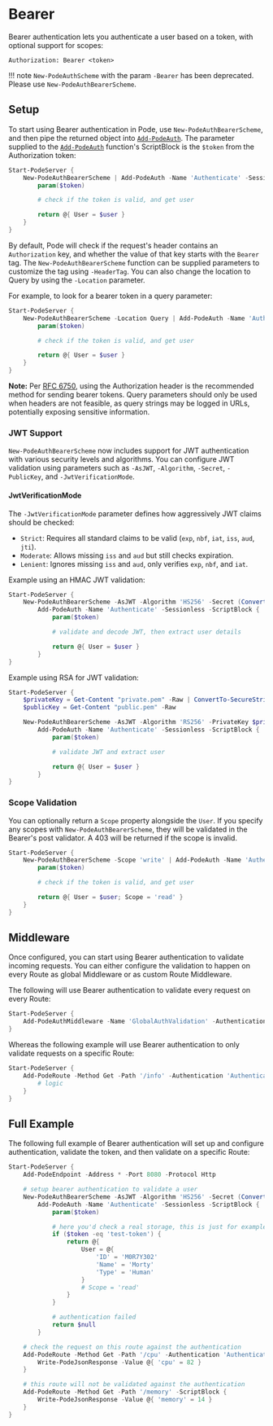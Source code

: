 # Bearer

Bearer authentication lets you authenticate a user based on a token, with optional support for scopes:

```plain
Authorization: Bearer <token>
```

!!! note
     `New-PodeAuthScheme` with the param `-Bearer` has been deprecated. Please use `New-PodeAuthBearerScheme`.

## Setup

To start using Bearer authentication in Pode, use `New-PodeAuthBearerScheme`, and then pipe the returned object into [`Add-PodeAuth`](../../../../Functions/Authentication/Add-PodeAuth). The parameter supplied to the [`Add-PodeAuth`](../../../../Functions/Authentication/Add-PodeAuth) function's ScriptBlock is the `$token` from the Authorization token:

```powershell
Start-PodeServer {
    New-PodeAuthBearerScheme | Add-PodeAuth -Name 'Authenticate' -Sessionless -ScriptBlock {
        param($token)

        # check if the token is valid, and get user

        return @{ User = $user }
    }
}
```

By default, Pode will check if the request's header contains an `Authorization` key, and whether the value of that key starts with the `Bearer` tag. The `New-PodeAuthBearerScheme` function can be supplied parameters to customize the tag using `-HeaderTag`. You can also change the location to Query by using the `-Location` parameter.

For example, to look for a bearer token in a query parameter:

```powershell
Start-PodeServer {
    New-PodeAuthBearerScheme -Location Query | Add-PodeAuth -Name 'Authenticate' -Sessionless -ScriptBlock {
        param($token)

        # check if the token is valid, and get user

        return @{ User = $user }
    }
}
```

**Note:** Per [RFC 6750](https://datatracker.ietf.org/doc/html/rfc6750), using the Authorization header is the recommended method for sending bearer tokens. Query parameters should only be used when headers are not feasible, as query strings may be logged in URLs, potentially exposing sensitive information.

### JWT Support

`New-PodeAuthBearerScheme` now includes support for JWT authentication with various security levels and algorithms. You can configure JWT validation using parameters such as `-AsJWT`, `-Algorithm`, `-Secret`, `-PublicKey`, and `-JwtVerificationMode`.

#### JwtVerificationMode

The `-JwtVerificationMode` parameter defines how aggressively JWT claims should be checked:

- `Strict`: Requires all standard claims to be valid (`exp`, `nbf`, `iat`, `iss`, `aud`, `jti`).
- `Moderate`: Allows missing `iss` and `aud` but still checks expiration.
- `Lenient`: Ignores missing `iss` and `aud`, only verifies `exp`, `nbf`, and `iat`.

Example using an HMAC JWT validation:

```powershell
Start-PodeServer {
    New-PodeAuthBearerScheme -AsJWT -Algorithm 'HS256' -Secret (ConvertTo-SecureString "MySecretKey" -AsPlainText -Force) -JwtVerificationMode 'Strict' |
        Add-PodeAuth -Name 'Authenticate' -Sessionless -ScriptBlock {
            param($token)

            # validate and decode JWT, then extract user details

            return @{ User = $user }
        }
}
```

Example using RSA for JWT validation:

```powershell
Start-PodeServer {
    $privateKey = Get-Content "private.pem" -Raw | ConvertTo-SecureString -AsPlainText -Force
    $publicKey = Get-Content "public.pem" -Raw

    New-PodeAuthBearerScheme -AsJWT -Algorithm 'RS256' -PrivateKey $privateKey -PublicKey $publicKey -JwtVerificationMode 'Moderate' |
        Add-PodeAuth -Name 'Authenticate' -Sessionless -ScriptBlock {
            param($token)

            # validate JWT and extract user

            return @{ User = $user }
        }
}
```

### Scope Validation

You can optionally return a `Scope` property alongside the `User`. If you specify any scopes with `New-PodeAuthBearerScheme`, they will be validated in the Bearer's post validator. A 403 will be returned if the scope is invalid.

```powershell
Start-PodeServer {
    New-PodeAuthBearerScheme -Scope 'write' | Add-PodeAuth -Name 'Authenticate' -Sessionless -ScriptBlock {
        param($token)

        # check if the token is valid, and get user

        return @{ User = $user; Scope = 'read' }
    }
}
```

## Middleware

Once configured, you can start using Bearer authentication to validate incoming requests. You can either configure the validation to happen on every Route as global Middleware or as custom Route Middleware.

The following will use Bearer authentication to validate every request on every Route:

```powershell
Start-PodeServer {
    Add-PodeAuthMiddleware -Name 'GlobalAuthValidation' -Authentication 'Authenticate'
}
```

Whereas the following example will use Bearer authentication to only validate requests on a specific Route:

```powershell
Start-PodeServer {
    Add-PodeRoute -Method Get -Path '/info' -Authentication 'Authenticate' -ScriptBlock {
        # logic
    }
}
```

## Full Example

The following full example of Bearer authentication will set up and configure authentication, validate the token, and then validate on a specific Route:

```powershell
Start-PodeServer {
    Add-PodeEndpoint -Address * -Port 8080 -Protocol Http

    # setup bearer authentication to validate a user
    New-PodeAuthBearerScheme -AsJWT -Algorithm 'HS256' -Secret (ConvertTo-SecureString "MySecretKey" -AsPlainText -Force) -JwtVerificationMode 'Lenient' |
        Add-PodeAuth -Name 'Authenticate' -Sessionless -ScriptBlock {
            param($token)

            # here you'd check a real storage, this is just for example
            if ($token -eq 'test-token') {
                return @{
                    User = @{
                        'ID' = 'M0R7Y302'
                        'Name' = 'Morty'
                        'Type' = 'Human'
                    }
                    # Scope = 'read'
                }
            }

            # authentication failed
            return $null
        }

    # check the request on this route against the authentication
    Add-PodeRoute -Method Get -Path '/cpu' -Authentication 'Authenticate' -ScriptBlock {
        Write-PodeJsonResponse -Value @{ 'cpu' = 82 }
    }

    # this route will not be validated against the authentication
    Add-PodeRoute -Method Get -Path '/memory' -ScriptBlock {
        Write-PodeJsonResponse -Value @{ 'memory' = 14 }
    }
}
```

